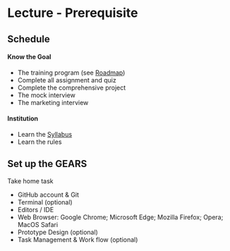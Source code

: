 # Lecture - Prerequisite

## Schedule

#### Know the Goal

* The training program \(see [Roadmap](https://levelup.gitconnected.com/the-2020-web-developer-roadmap-76503ddfb327)\)
* Complete all assignment and quiz
* Complete the comprehensive project
* The mock interview
* The marketing interview

#### Institution

* Learn the [Syllabus](https://www.notion.so/Syllabus-27596cb7b1fe4425a9b1c9f4d62c4fba)
* Learn the rules

## Set up the GEARS

Take home task

* GitHub account & Git
* Terminal \(optional\)
* Editors / IDE
* Web Browser: Google Chrome; Microsoft Edge; Mozilla Firefox; Opera; MacOS Safari
* Prototype Design \(optional\)
* Task Management & Work flow \(optional\)

